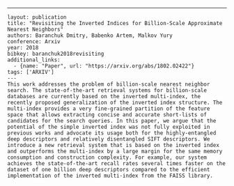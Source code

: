---
    layout: publication
    title: "Revisiting the Inverted Indices for Billion-Scale Approximate Nearest Neighbors"
    authors: Baranchuk Dmitry, Babenko Artem, Malkov Yury
    conference: Arxiv
    year: 2018
    bibkey: baranchuk2018revisiting
    additional_links:
      - {name: "Paper", url: "https://arxiv.org/abs/1802.02422"}
    tags: ['ARXIV']
    ---
    This work addresses the problem of billion-scale nearest neighbor search. The state-of-the-art retrieval systems for billion-scale databases are currently based on the inverted multi-index, the recently proposed generalization of the inverted index structure. The multi-index provides a very fine-grained partition of the feature space that allows extracting concise and accurate short-lists of candidates for the search queries. In this paper, we argue that the potential of the simple inverted index was not fully exploited in previous works and advocate its usage both for the highly-entangled deep descriptors and relatively disentangled SIFT descriptors. We introduce a new retrieval system that is based on the inverted index and outperforms the multi-index by a large margin for the same memory consumption and construction complexity. For example, our system achieves the state-of-the-art recall rates several times faster on the dataset of one billion deep descriptors compared to the efficient implementation of the inverted multi-index from the FAISS library.